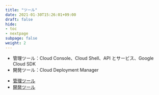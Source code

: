```yaml
---
title: "ツール"
date: 2021-01-30T15:26:01+09:00
draft: false
hide:
- toc
- nextpage
subpage: false
weight: 2
---
```


- 管理ツール：Cloud Console、Cloud Shell、API とサービス、Google Cloud SDK
- 開発ツール：Cloud Deployment Manager

<!--more-->

- [管理ツール](./management-tools)
- [開発ツール](./dev-tools)